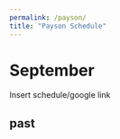 ```yaml
---
permalink: /payson/
title: "Payson Schedule"
---
```


# September
Insert schedule/google link
## past